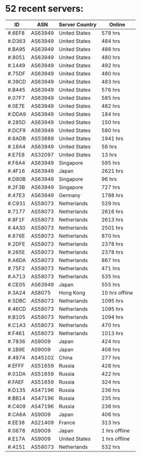 # 52 recent servers:

| ID | ASN | Server Country | Online |
| ------ | ------ | ------ | ------ |
| #.6EF8 | AS63949 | United States | 578 hrs |
| #.D363 | AS63949 | United States | 484 hrs |
| #.BA95 | AS63949 | United States | 486 hrs |
| #.8051 | AS63949 | United States | 480 hrs |
| #.1449 | AS63949 | United States | 492 hrs |
| #.75DF | AS63949 | United States | 480 hrs |
| #.39CD | AS63949 | United States | 483 hrs |
| #.B445 | AS63949 | United States | 576 hrs |
| #.07F7 | AS63949 | United States | 585 hrs |
| #.0E7E | AS63949 | United States | 482 hrs |
| #.DDA9 | AS63949 | United States | 184 hrs |
| #.285D | AS63949 | United States | 150 hrs |
| #.DCF9 | AS63949 | United States | 580 hrs |
| #.6ADB | AS53889 | United States | 1941 hrs |
| #.18A4 | AS63949 | United States | 58 hrs |
| #.E7E8 | AS32097 | United States | 13 hrs |
| #.F6A4 | AS63949 | Singapore | 595 hrs |
| #.4F16 | AS63949 | Japan | 2621 hrs |
| #.D80B | AS63949 | Singapore | 96 hrs |
| #.2F3B | AS63949 | Singapore | 727 hrs |
| #.47E3 | AS63949 | Germany | 1788 hrs |
| #.C931 | AS58073 | Netherlands | 529 hrs |
| #.7177 | AS58073 | Netherlands | 2616 hrs |
| #.8F1F | AS58073 | Netherlands | 2613 hrs |
| #.4A30 | AS58073 | Netherlands | 2501 hrs |
| #.876E | AS58073 | Netherlands | 870 hrs |
| #.2DFE | AS58073 | Netherlands | 2378 hrs |
| #.265E | AS58073 | Netherlands | 2378 hrs |
| #.A6DA | AS58073 | Netherlands | 867 hrs |
| #.75F2 | AS58073 | Netherlands | 471 hrs |
| #.A713 | AS58073 | Netherlands | 535 hrs |
| #.CE05 | AS63949 | Japan | 555 hrs |
| #.3A24 | AS8075 | Hong Kong | 10 hrs offline |
| #.5DBC | AS58073 | Netherlands | 1095 hrs |
| #.46CD | AS58073 | Netherlands | 1095 hrs |
| #.B105 | AS58073 | Netherlands | 1094 hrs |
| #.C1A3 | AS58073 | Netherlands | 470 hrs |
| #.F461 | AS58073 | Netherlands | 1013 hrs |
| #.7836 | AS9009 | Japan | 424 hrs |
| #.1B9E | AS9009 | Japan | 408 hrs |
| #.4974 | AS45102 | China | 277 hrs |
| #.EFFF | AS51659 | Russia | 428 hrs |
| #.01DA | AS51659 | Russia | 422 hrs |
| #.FAEF | AS51659 | Russia | 324 hrs |
| #.D135 | AS47196 | Russia | 236 hrs |
| #.BB14 | AS47196 | Russia | 235 hrs |
| #.C409 | AS47196 | Russia | 236 hrs |
| #.CA6A | AS9009 | Japan | 406 hrs |
| #.EE38 | AS21409 | France | 313 hrs |
| #.0678 | AS9009 | Japan | 1 hrs offline |
| #.E17A | AS9009 | United States | 1 hrs offline |
| #.4151 | AS58073 | Netherlands | 532 hrs |

